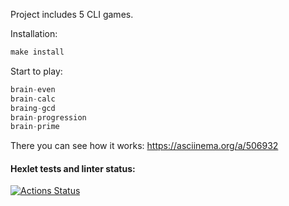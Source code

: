 Project includes 5 CLI games.

Installation:
```javascript
make install
```
Start to play:
```javascript
brain-even
brain-calc
braing-gcd
brain-progression
brain-prime
```

There you can see how it works:
https://asciinema.org/a/506932

#### Hexlet tests and linter status:
[![Actions Status](https://github.com/aazalan/frontend-project-lvl1/workflows/hexlet-check/badge.svg)](https://github.com/aazalan/frontend-project-lvl1/actions)
